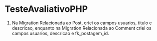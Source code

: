 # TesteAvaliativoPHP

1. Na Migration Relacionada ao Post, criei os campos usuarios, titulo e descricao, 
enquanto na Migration Relacionada ao Comment criei os campos usuarios, descricao e fk_postagem_id.
